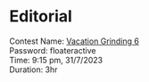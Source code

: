 
# Editorial
Contest Name:  [Vacation Grinding 6](https://vjudge.net/contest/572260) <br>
Password: floateractive <br>
Time: 9:15 pm, 31/7/2023 <br>
Duration: 3hr <br>
